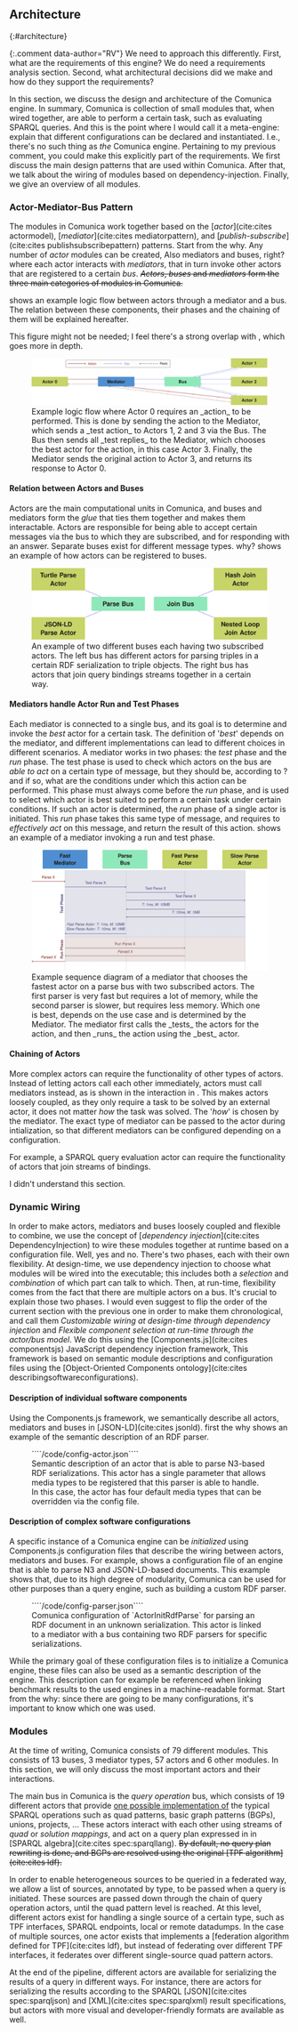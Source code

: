 ## Architecture
{:#architecture}

{:.comment data-author="RV"}
We need to approach this differently.
First, what are the requirements of this engine?
We do need a requirements analysis section.
Second, what architectural decisions did we make
and how do they support the requirements?

In this section, we discuss the design and architecture of the Comunica engine.
In summary, Comunica is collection of small modules that, when wired together,
are able to perform a certain task, such as evaluating SPARQL queries.
<span class="comment" data-author="RV">
And this is the point where I would call it a meta-engine:
explain that different configurations can be declared and instantiated.
I.e., there's no such thing as _the_ Comunica engine.
Pertaining to my previous comment,
you could make this explicitly part of the requirements.
</span>
We first discuss the main design patterns that are used within Comunica.
After that, we talk about the wiring of modules based on dependency-injection.
Finally, we give an overview of all modules.

### Actor-Mediator-Bus Pattern

The modules in Comunica work together based on the [_actor_](cite:cites actormodel),
[_mediator_](cite:cites mediatorpattern), and [_publish-subscribe_](cite:cites publishsubscribepattern) patterns.
<span class="comment" data-author="RV">Start from the why.</span>
Any number of _actor_ modules can be created,
<span class="comment" data-author="RV">Also mediators and buses, right?</span>
where each actor interacts with _mediators_, that in turn invoke other actors that are registered to a certain _bus_.
<del class="comment" data-author="RV">
_Actors_, _buses_ and _mediators_ form the three main categories of modules in Comunica.
</del>

[](#actor-mediator-bus) shows an example logic flow between actors through a mediator and a bus.
The relation between these components, their phases and the chaining of them will be explained hereafter.

<span class="comment" data-author="RV">This figure might not be needed; I feel there's a strong overlap with [](#run-test-phases), which goes more in depth.</span>

<figure id="actor-mediator-bus">
<img src="img/actor-mediator-bus.svg" alt="[actor-mediator-bus pattern]">
<figcaption markdown="block">
Example logic flow where Actor 0 requires an _action_ to be performed.
This is done by sending the action to the Mediator, which sends a _test action_ to Actors 1, 2 and 3 via the Bus.
The Bus then sends all _test replies_ to the Mediator,
which chooses the best actor for the action, in this case Actor 3.
Finally, the Mediator sends the original action to Actor 3, and returns its response to Actor 0.
</figcaption>
</figure>

#### Relation between Actors and Buses

Actors are the main computational units in Comunica, and buses and mediators form the _glue_ that ties them together and makes them interactable.
Actors are responsible for being able to accept certain messages
via the bus to which they are subscribed,
and for responding with an answer.
Separate buses exist for different message types.
<span class="comment" data-author="RV">why?</span>
[](#relation-actor-bus) shows an example of how actors can be registered to buses.

<figure id="relation-actor-bus">
<img src="img/relation-actor-bus.svg" alt="[relation between actors and buses]">
<figcaption markdown="block">
An example of two different buses each having two subscribed actors.
The left bus has different actors for parsing triples in a certain RDF serialization to triple objects.
The right bus has actors that join query bindings streams together in a certain way.
</figcaption>
</figure>

#### Mediators handle Actor Run and Test Phases

Each mediator is connected to a single bus, and its goal is to determine and invoke the *best* actor for a certain task.
The definition of '*best*' depends on the mediator, and different implementations can lead to different choices in different scenarios.
A mediator works in two phases: the _test_ phase and the _run_ phase.
The test phase is used to check which actors on the bus are _able to act_ on a certain type of message,
<span class="comment" data-author="RV">but they should be, according to [](#relation-actor-bus)?</span>
and if so, what are the conditions under which this action can be performed.
This phase must always come before the _run_ phase, and is used to select which actor is best suited to perform a certain task under certain conditions.
If such an actor is determined, the _run_ phase of a single actor is initiated.
This _run_ phase takes this same type of message, and requires to _effectively act_ on this message,
and return the result of this action.
[](#run-test-phases) shows an example of a mediator invoking a run and test phase.

<figure id="run-test-phases">
<img src="img/run-test-phases.svg" alt="[mediators handle actor run and test phases]">
<figcaption markdown="block">
Example sequence diagram of a mediator that chooses the fastest actor
on a parse bus with two subscribed actors.
The first parser is very fast but requires a lot of memory,
while the second parser is slower, but requires less memory.
Which one is best, depends on the use case and is determined by the Mediator.
The mediator first calls the _tests_ the actors for the action, and then _runs_ the action using the _best_ actor.
</figcaption>
</figure>

#### Chaining of Actors

More complex actors can require the functionality of other types of actors.
Instead of letting actors call each other immediately, actors must call mediators instead,
as is shown in the interaction in [](#actor-mediator-bus).
This makes actors loosely coupled, as they only require a task to be solved by an external actor,
it does not matter _how_ the task was solved.
The '_how_' is chosen by the mediator.
The exact type of mediator can be passed to the actor during intialization,
so that different mediators can be configured depending on a configuration.

For example, a SPARQL query evaluation actor can require the functionality of actors that join streams of bindings.

<span class="comment" data-author="RV">I didn't understand this section.</span>

### Dynamic Wiring

In order to make actors, mediators and buses loosely coupled and flexible to combine,
we use the concept of [_dependency injection_](cite:cites DependencyInjection)
to wire these modules together at runtime based on a configuration file.
<span class="comment" data-author="RV">
Well, yes and no.
There's two phases, each with their own flexibility.
At design-time, we use dependency injection to choose
what modules will be wired into the executable;
this includes both a _selection_
and _combination_ of which part can talk to which.
Then, at run-time,
flexibility comes from the fact
that there are multiple actors on a bus.
It's crucial to explain those two phases.
I would even suggest to flip the order
of the current section with the previous one
in order to make them chronological,
and call them _Customizable wiring at design-time through dependency injection_
and _Flexible component selection at run-time through the actor/bus model_.
</span>
We do this using the [Components.js](cite:cites componentsjs) JavaScript dependency injection framework,
This framework is based on semantic module descriptions and configuration files
using the [Object-Oriented Components ontology](cite:cites describingsoftwareconfigurations).

#### Description of individual software components

Using the Components.js framework, we semantically describe all actors, mediators and buses in [JSON-LD](cite:cites jsonld).
<span class="comment" data-author="RV">first the why</span>
[](#config-actor) shows an example of the semantic description of an RDF parser.

<figure id="config-actor" class="listing">
````/code/config-actor.json````
<figcaption markdown="block">
Semantic description of an actor that is able to parse N3-based RDF serializations.
This actor has a single parameter that allows media types to be registered that this parser is able to handle.
In this case, the actor has four default media types that can be overridden via the config file.
</figcaption>
</figure>

#### Description of complex software configurations

A specific instance of a Comunica engine
can be _initialized_ using Components.js configuration files
that describe the wiring between actors, mediators and buses.
For example, [](#config-parser) shows a configuration file of an engine that is able to parse N3 and JSON-LD-based documents.
This example shows that, due to its high degree of modularity,
Comunica can be used for other purposes than a query engine,
such as building a custom RDF parser.

<figure id="config-parser" class="listing">
````/code/config-parser.json````
<figcaption markdown="block">
Comunica configuration of `ActorInitRdfParse` for parsing an RDF document in an unknown serialization.
This actor is linked to a mediator with a bus containing two RDF parsers for specific serializations.
</figcaption>
</figure>

While the primary goal of these configuration files is to initialize a Comunica engine,
these files can also be used as a semantic description of the engine.
This description can for example be referenced when linking benchmark results to the used engines in a machine-readable format.
<span class="comment" data-author="RV">Start from the why:
since there are going to be many configurations,
it's important to know which one was used.</span>

### Modules

At the time of writing, Comunica consists of 79 different modules.
This consists of 13 buses, 3 mediator types, 57 actors and 6 other modules.
In this section, we will only discuss the most important actors and their interactions.

The main bus in Comunica is the _query operation_ bus, which consists of 19 different actors
that provide <ins class="comment" data-author="RV">one possible implementation of</ins> the typical SPARQL operations such as quad patterns, basic graph patterns (BGPs), unions, projects, ...
These actors interact with each other using streams of _quad_ or _solution mappings_,
and act on a query plan expressed in in [SPARQL algebra](cite:cites spec:sparqllang).
<del class="comment" data-author="RV">
By default, no query plan rewriting is done, and BGPs are resolved using the original [TPF algorithm](cite:cites ldf).
</del>

In order to enable heterogeneous sources to be queried in a federated way,
we allow a list of sources, annotated by type, to be passed when a query is initiated.
These sources are passed down through the chain of query operation actors,
until the quad pattern level is reached.
At this level, different actors exist for handling a single source of a certain type,
such as TPF interfaces, SPARQL endpoints, local or remote datadumps.
In the case of multiple sources, one actor exists that implements a [federation algorithm defined for TPF](cite:cites ldf),
but instead of federating over different TPF interfaces, it federates over different single-source quad pattern actors.

At the end of the pipeline, different actors are available for serializing the results of a query in different ways.
For instance, there are actors for serializing the results according to
the SPARQL [JSON](cite:cites spec:sparqljson) and [XML](cite:cites spec:sparqlxml) result specifications,
but actors with more visual and developer-friendly formats are available as well.
